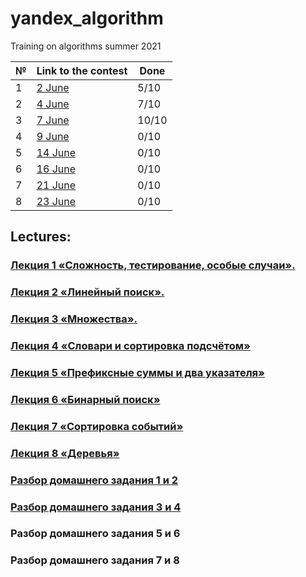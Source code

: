 # yandex_algorithm
Training on algorithms summer 2021

| № | Link to the contest | Done  |
|---|---|---|
|  1 | [2 June](https://contest.yandex.ru/contest/27393/enter/) | 5/10  |
|  2 | [4 June](https://contest.yandex.ru/contest/27472/enter/) | 7/10  |
|  3 | [7 June](https://contest.yandex.ru/contest/27663/enter/) | 10/10  |
|  4 | [9 June](https://contest.yandex.ru/contest/27665/enter/) | 0/10  |
|  5 | [14 June](https://contest.yandex.ru/contest/27794/enter/) | 0/10  |
|  6 | [16 June](https://contest.yandex.ru/contest/27844/enter/) |  0/10 |
|  7 | [21 June](https://contest.yandex.ru/contest/27883/enter/) | 0/10  |
|  8 | [23 June](https://contest.yandex.ru/contest/28069/enter/) | 0/10  |

## Lectures:

### [Лекция 1 «Сложность, тестирование, особые случаи».](https://youtu.be/QLhqYNsPIVo) 
### [Лекция 2 «Линейный поиск».](https://youtu.be/SKwB41FrGgU)
### [Лекция 3 «Множества».](https://youtu.be/PUpmV2ieIHA)
### [Лекция 4 «Словари и сортировка подсчётом»](https://www.youtube.com/watch?v=Nb5mW1yWVSs)
### [Лекция 5 «Префиксные суммы и два указателя»](https://youtu.be/de28y8Dcvkg)
### [Лекция 6 «Бинарный поиск»](https://youtu.be/YENpZexHfuk)
### [Лекция 7 «Сортировка событий»](https://www.youtube.com/watch?v=hGixDBO-p6Q)
### [Лекция 8 «Деревья»](https://youtu.be/lEJzqHgyels)

### [Разбор домашнего задания 1 и 2](https://youtu.be/mdJdB7On4AM)
### [Разбор домашнего задания 3 и 4](https://youtu.be/J2C6rDqe8mQ)
### Разбор домашнего задания 5 и 6
### Разбор домашнего задания 7 и 8
